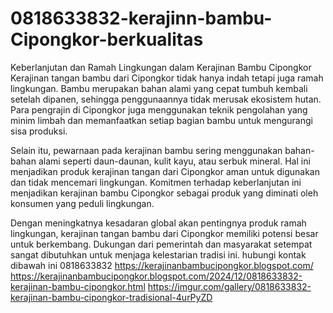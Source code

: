 # 0818633832-kerajinn-bambu-Cipongkor-berkualitas
Keberlanjutan dan Ramah Lingkungan dalam Kerajinan Bambu Cipongkor
Kerajinan tangan bambu dari Cipongkor tidak hanya indah tetapi juga ramah lingkungan. Bambu merupakan bahan alami yang cepat tumbuh kembali setelah dipanen, sehingga penggunaannya tidak merusak ekosistem hutan. Para pengrajin di Cipongkor juga menggunakan teknik pengolahan yang minim limbah dan memanfaatkan setiap bagian bambu untuk mengurangi sisa produksi.

Selain itu, pewarnaan pada kerajinan bambu sering menggunakan bahan-bahan alami seperti daun-daunan, kulit kayu, atau serbuk mineral. Hal ini menjadikan produk kerajinan tangan dari Cipongkor aman untuk digunakan dan tidak mencemari lingkungan. Komitmen terhadap keberlanjutan ini menjadikan kerajinan bambu Cipongkor sebagai produk yang diminati oleh konsumen yang peduli lingkungan.

Dengan meningkatnya kesadaran global akan pentingnya produk ramah lingkungan, kerajinan tangan bambu dari Cipongkor memiliki potensi besar untuk berkembang. Dukungan dari pemerintah dan masyarakat setempat sangat dibutuhkan untuk menjaga kelestarian tradisi ini.
hubungi kontak dibawah ini
0818633832
https://kerajinanbambucipongkor.blogspot.com/
https://kerajinanbambucipongkor.blogspot.com/2024/12/0818633832-kerajinan-bambu-cipongkor.html
https://imgur.com/gallery/0818633832-kerajinan-bambu-cipongkor-tradisional-4urPyZD
